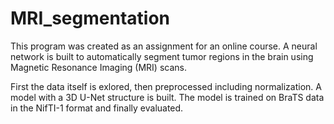 # MRI_segmentation

This program was created as an assignment for an online course. A neural network is built to 
automatically segment tumor regions in the brain using Magnetic Resonance Imaging (MRI)
scans. 

First the data itself is exlored, then preprocessed including normalization. A model with a
3D U-Net structure is built. The model is trained on BraTS data in the NifTI-1 format and 
finally evaluated.
